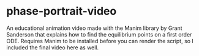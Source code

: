 # phase-portrait-video
An educational animation video made with the Manim library by Grant Sanderson that explains how to find the equilibrium points on a first order ODE. Requires Manim to be installed before you can render the script, so I included the final video here as well.
